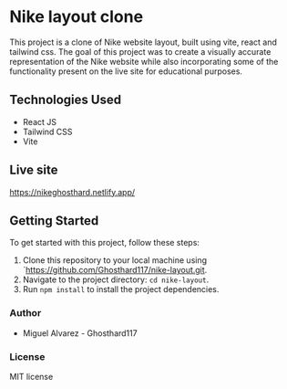 # Nike layout clone

This project is a clone of Nike website layout, built using vite, react and tailwind css. The goal of this project was to create a visually accurate representation of the Nike website while also incorporating some of the functionality present on the live site for educational purposes.

## Technologies Used

- React JS
- Tailwind CSS
- Vite

## Live site

https://nikeghosthard.netlify.app/

## Getting Started

To get started with this project, follow these steps:

1. Clone this repository to your local machine using `<https://github.com/Ghosthard117/nike-layout.git>.
2. Navigate to the project directory: `cd nike-layout`.
3. Run `npm install` to install the project dependencies.

### Author

- Miguel Alvarez - Ghosthard117

### License
MIT license
